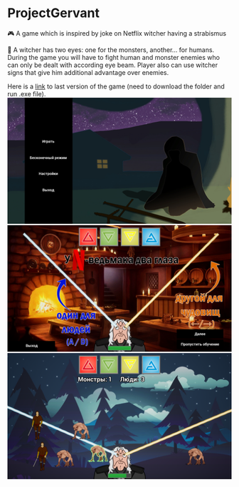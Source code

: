 # ProjectGervant
🎮 A game which is inspired by joke on Netflix witcher having a strabismus

👀 A witcher has two eyes: one for the monsters, another... for humans. During the game you will have to fight human and monster enemies who can only be dealt with according eye beam. Player also can use witcher signs that give him additional advantage over enemies.

Here is a [link]([https://clck.ru/sSEwN](https://drive.google.com/drive/folders/11d3mM7W6jGu5pFzA8_3T-IGqTYmTnPwn?usp=sharing)) to last version of the game (need to download the folder and run .exe file).  
![](ImagesForReadme/Screenshot2.jpg)
![](ImagesForReadme/Screenshot3.jpg)
![](ImagesForReadme/Screenshot1.png)
